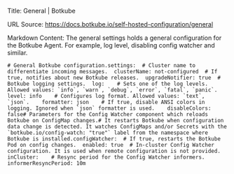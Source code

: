 Title: General | Botkube

URL Source: https://docs.botkube.io/self-hosted-configuration/general

Markdown Content:
The general settings holds a general configuration for the Botkube Agent. For example, log level, disabling config watcher and similar.

    # General Botkube configuration.settings:  # Cluster name to differentiate incoming messages.  clusterName: not-configured  # If true, notifies about new Botkube releases.  upgradeNotifier: true  # Botkube logging settings.  log:    # Sets one of the log levels. Allowed values: `info`, `warn`, `debug`, `error`, `fatal`, `panic`.    level: info    # Configures log format. Allowed values: `text`, `json`.    formatter: json    # If true, disable ANSI colors in logging. Ignored when `json` formatter is used.    disableColors: false# Parameters for the Config Watcher component which reloads Botkube on ConfigMap changes.# It restarts Botkube when configuration data change is detected. It watches ConfigMaps and/or Secrets with the `botkube.io/config-watch: "true"` label from the namespace where Botkube is installed.configWatcher:  # If true, restarts the Botkube Pod on config changes.  enabled: true  # In-cluster Config Watcher configuration. It is used when remote configuration is not provided.  inCluster:    # Resync period for the Config Watcher informers.    informerResyncPeriod: 10m
